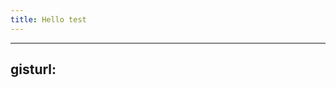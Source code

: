 ```yaml
---
title: Hello test
---
```


---
gisturl: <script src="https://gist.github.com/hclpandv/87eca6533175346a45b779ee62e87003.js"></script>
---

<script src="https://gist.github.com/hclpandv/87eca6533175346a45b779ee62e87003.js"></script>


